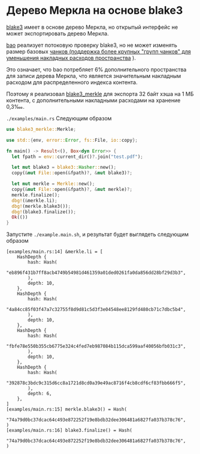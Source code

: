 # Дерево Меркла на основе blake3

[blake3](https://github.com/BLAKE3-team/BLAKE3) имеет в основе дерево Меркла, но открытый интерфейс не может экспортировать дерево Меркла.

[bao](https://github.com/oconnor663/bao) реализует потоковую проверку blake3, но не может изменять размер базовых [чанков (поддержка более крупных "групп чанков" для уменьшения накладных расходов пространства](https://github.com/oconnor663/bao/issues/34) ).

Это означает, что bao потребляет 6% дополнительного пространства для записи дерева Меркла, что является значительным накладным расходом для распределенного индекса контента.

Поэтому я реализовал [blake3_merkle](https://github.com/rmw-lib/blake3_merkle) для экспорта 32 байт хэша на 1 МБ контента, с дополнительными накладными расходами на хранение 0,3‱.

`./examples/main.rs` Следующим образом

```rust
use blake3_merkle::Merkle;

use std::{env, error::Error, fs::File, io::copy};

fn main() -> Result<(), Box<dyn Error>> {
  let fpath = env::current_dir()?.join("test.pdf");

  let mut blake3 = blake3::Hasher::new();
  copy(&mut File::open(&fpath)?, &mut blake3)?;

  let mut merkle = Merkle::new();
  copy(&mut File::open(&fpath)?, &mut merkle)?;
  merkle.finalize();
  dbg!(&merkle.li);
  dbg!(merkle.blake3());
  dbg!(blake3.finalize());
  Ok(())
}
```

Запустите `./example.main.sh`, и результат будет выглядеть следующим образом

```
[examples/main.rs:14] &merkle.li = [
    HashDepth {
        hash: Hash(
            "eb896f431b7ff8acb4749b54981d461359a01ded0261fa0da856dd28bf29d3b3",
        ),
        depth: 10,
    },
    HashDepth {
        hash: Hash(
            "4a84cc85f03f47a7c32755f8d9d81c5d3f3e04548ee8129fd480cb71c7dbc5b4",
        ),
        depth: 10,
    },
    HashDepth {
        hash: Hash(
            "fbfe78e550b355cb6775e324c4fed7eb987084b115dca599aaf40056bfb031c3",
        ),
        depth: 10,
    },
    HashDepth {
        hash: Hash(
            "392878c3bdc9c315d6cc8a1721d8cd0a39e49ac8716f4cb8cdf6cf83fbb666f5",
        ),
        depth: 6,
    },
]
[examples/main.rs:15] merkle.blake3() = Hash(
    "74a79d0bc37dcac64c493e872252f19e8bdb32dee306481a6827fa037b378c76",
)
[examples/main.rs:16] blake3.finalize() = Hash(
    "74a79d0bc37dcac64c493e872252f19e8bdb32dee306481a6827fa037b378c76",
)
```